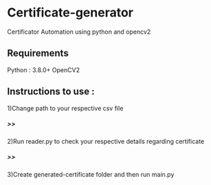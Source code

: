# Certificate-generator
Certificator Automation using python and opencv2

## Requirements 
Python : 3.8.0+
OpenCV2

## Instructions to use :
1)Change path to your respective csv file 
##### >>
2)Run reader.py to check your respective details regarding certificate 
##### >>
3)Create generated-certificate folder and then run main.py


